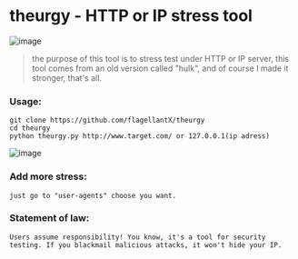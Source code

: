 # theurgy - HTTP or IP stress tool
![image](https://github.com/flagellantX/theurgy/blob/master/theurgy.jpg)
 > 
 >the purpose of this tool is to stress test under HTTP or IP server,
 >this tool comes from an old version called "hulk", 
 >and of course I made it stronger, that's all.
 
### Usage:
```
git clone https://github.com/flagellantX/theurgy
cd theurgy
python theurgy.py http://www.target.com/ or 127.0.0.1(ip adress)
```
![image](https://github.com/flagellantX/theurgy/blob/master/example.jpg)
### Add more stress:
```
just go to "user-agents" choose you want.
```
### Statement of law:
```
Users assume responsibility! You know, it's a tool for security testing. If you blackmail malicious attacks, it won't hide your IP.
```
